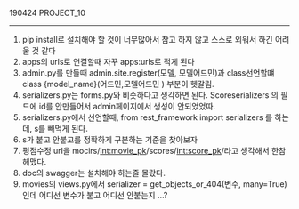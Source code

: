 190424 PROJECT_10

---

1. pip install로 설치해야 할 것이 너무많아서 참고 하지 않고 스스로 외워서 하긴 어려울 것 같다
2. apps의 urls로 연결할때 자꾸 apps:urls로 적게 된다
3. admin.py를 만들때 admin.site.register(모델, 모델어드민)과 class선언할떄 class {model_name}(어드민,모델어드민 ) 부분이 헷갈림.
4. serializers.py는 forms.py와 비슷하다고 생각하면 된다. Scoreserializers 의 필드에 id를 안만들어서 admin페이지에서 생성이 안되었었따.
5. serializers.py에서 선언할때, from rest_framework import serializers 를 하는데, s를 빼먹게 된다.
6. s가 붙고 안붙고를 정확하게 구분하는 기준을 찾아보자
7. 평점수정 url을 mocirs/<int:movie_pk>/scores/<int:score_pk>/라고 생각해서 한참 헤맸다.
8. doc의 swagger는 설치해야 하는줄 몰랐다.
9. movies의 views.py에서 serializer = get_objects_or_404(변수, many=True)인데 어디선 변수가 붙고 어디선 안붙는지 ...?


